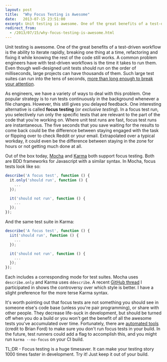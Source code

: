 ```yaml
---
layout: post
title:  "Why Focus Testing is Awesome"
date:   2013-07-15 23:51:00
excerpt: Unit testing is awesome. One of the great benefits of a test-driven workflow is the ability to iterate rapidly, breaking one thing at a time, refactoring and fixing it while knowing the rest of the code still works...
redirect_from:
  - /2013/07/15/why-focus-testing-is-awesome.html
---
```


Unit testing is awesome. One of the great benefits of a test-driven workflow is
the ability to iterate rapidly, breaking one thing at a time, refactoring and
fixing it while knowing the rest of the code still works. A common problem
engineers have with test-driven workflows is the time it takes to run them. Even
though well-designed unit tests should run on the order of milliseconds, large
projects can have thousands of them. Such large test suites can run into the
tens of seconds, 
[more than long enough to break your attention](http://www.guardian.co.uk/media-network/media-network-blog/2012/mar/19/attention-span-internet-consumer).

As engineers, we have a variety of ways to deal with this problem. One popular
strategy is to run tests continuously in the background whenever a file changes.
However, this still gives you delayed feedback. One interesting alternative is
called **focus testing** (or *exclusive testing*). In a focus test run, you
selectively run only the specific tests that are relevant to the part of the
code that you're working on.  Where unit test runs are fast, focus test runs are
instantaneous. The five seconds that you save waiting for the results to come
back could be the difference between staying engaged with the task or flipping
over to check Reddit or your email. Extrapolated over a typical workday, it
could even be the difference between staying in the zone for hours or not
getting much done at all. 

Out of the box today,
[Mocha](http://visionmedia.github.io/mocha/#exclusive-tests) and
[Karma](http://karma-runner.github.io/0.8/index.html) both support focus
testing. Both are BDD frameworks for Javascript with a similar syntax. In Mocha,
focus tests look like so:

```js
describe('A focus test', function () {
  it.only('should run', function () {
    ...
  });

  it('should not run', function () {
    ...
  });
});
```

And the same test suite in Karma:

```js
describe('A focus test', function () {
  iit('should run', function () {
    ...
  });

  it('should not run', function () {
    ...
  });
});
```

Each includes a corresponding mode for test suites. Mocha uses `describe.only`
and Karma uses `ddescribe`. A recent 
[GitHub thread](https://github.com/pivotal/jasmine/pull/181) I participated in
shows the controversy over which style is better. I have a slight preference for
the more terse Karma syntax.

It's worth pointing out that focus tests are not something you should see in
someone else's code base (unless you're pair programming), or share with other
people. They decrease life-suck in development, but should be turned off when
you do a build or you won't get the benefit of all the awesome tests you've
accumulated over time. Fortunately, there are [automated
tools](https://github.com/btford/grunt-ddescribe-iit) (credit to Brian Ford) to
make sure you don't run focus tests in your build. In the future, test runners
could add a flag to accomplish this, and you might run `karma --no-focus` on
your CI build.

TL;DR - Focus testing is a huge timesaver. It can make your testing story 1000
times faster in development. Try it! Just keep it out of your build.
